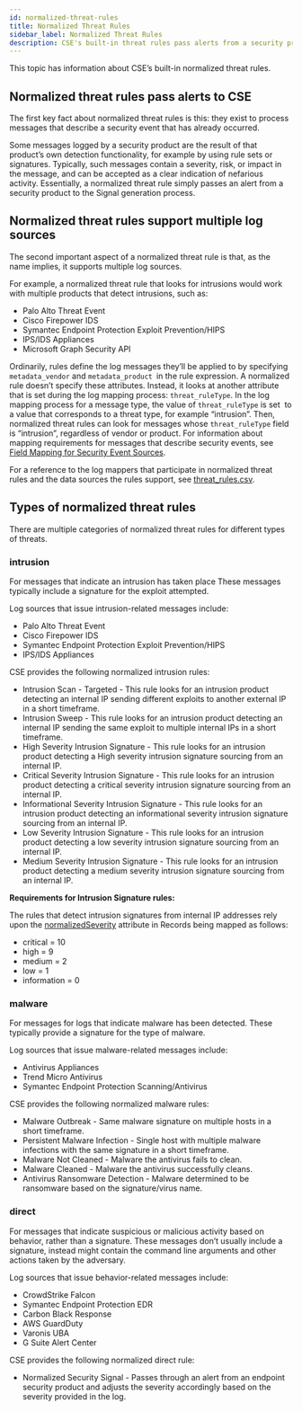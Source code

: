 ```yaml
---
id: normalized-threat-rules
title: Normalized Threat Rules
sidebar_label: Normalized Threat Rules
description: CSE's built-in threat rules pass alerts from a security product to the Signal generation process, and are normalized work across multiple security products.
---
```




This topic has information about CSE’s built-in normalized threat rules.

## Normalized threat rules pass alerts to CSE

The first key fact about normalized threat rules is this: they exist to process messages that describe a security event that has already
occurred. 

Some messages logged by a security product are the result of that product’s own detection functionality, for example by using rule sets or signatures. Typically, such messages contain a severity, risk, or impact in the message, and can be accepted as a clear indication of nefarious activity. Essentially, a normalized threat rule simply passes an alert from a security product to the Signal generation process.  

## Normalized threat rules support multiple log sources

The second important aspect of a normalized threat rule is that, as the name implies, it supports multiple log sources.   

For example, a normalized threat rule that looks for intrusions would work with multiple products that detect intrusions, such as:

* Palo Alto Threat Event
* Cisco Firepower IDS
* Symantec Endpoint Protection Exploit Prevention/HIPS
* IPS/IDS Appliances
* Microsoft Graph Security API

Ordinarily, rules define the log messages they’ll be applied to by specifying `metadata_vendor` and `metadata_product `in the rule expression. A normalized rule doesn’t specify these attributes. Instead, it looks at another attribute that is set during the log mapping process: `threat_ruleType`. In the log mapping process for a message type, the value of `threat_ruleType` is set  to a value that corresponds to a threat type, for example “intrusion”. Then, normalized threat rules can look for messages whose `threat_ruleType` field is “intrusion”, regardless of vendor or product. For information about mapping requirements for messages that describe security events, see [Field Mapping for Security Event Sources](../schema/field-mapping-security-event-sources.md).

<!--
threat_rules.csv comes from [threat_rules.csv](https://github.com/jasklabs/content-catalog/blob/master/rules/threat_rules.csv)
-->

For a reference to the log mappers that participate in normalized threat rules and the data sources the rules support, see [threat_rules.csv](https://github.com/jasklabs/content-catalog/blob/master/rules/threat_rules.csv).

## Types of normalized threat rules 

There are multiple categories of normalized threat rules for different types of threats.

### intrusion

For messages that indicate an intrusion has taken place These messages typically include a signature for the exploit attempted. 

Log sources that issue intrusion-related messages include:

* Palo Alto Threat Event
* Cisco Firepower IDS
* Symantec Endpoint Protection Exploit Prevention/HIPS
* IPS/IDS Appliances

CSE provides the following normalized intrusion rules:

* Intrusion Scan - Targeted - This rule looks for an intrusion product detecting an internal IP sending different exploits to another external IP in a short timeframe.
* Intrusion Sweep - This rule looks for an intrusion product detecting an internal IP sending the same exploit to multiple internal IPs in a short timeframe.
* High Severity Intrusion Signature - This rule looks for an intrusion product detecting a High severity intrusion signature sourcing from an internal IP.
* Critical Severity Intrusion Signature - This rule looks for an intrusion product detecting a critical severity intrusion signature sourcing from an internal IP.
* Informational Severity Intrusion Signature - This rule looks for an intrusion product detecting an informational severity intrusion signature sourcing from an internal IP.
* Low Severity Intrusion Signature - This rule looks for an intrusion product detecting a low severity intrusion signature sourcing from an internal IP. 
* Medium Severity Intrusion Signature - This rule looks for an intrusion product detecting a medium severity intrusion signature sourcing from an internal IP.

**Requirements for Intrusion Signature rules:**

The rules that detect intrusion signatures from internal IP addresses rely upon the [normalizedSeverity](../schema/schema-attributes.md) attribute in Records being mapped as follows:

* critical = 10
* high = 9
* medium = 2
* low = 1
* information = 0

### malware

For messages for logs that indicate malware has been detected. These typically provide a signature for the type of malware.

Log sources that issue malware-related messages include:

* Antivirus Appliances
* Trend Micro Antivirus
* Symantec Endpoint Protection Scanning/Antivirus

CSE provides the following normalized malware rules:

* Malware Outbreak - Same malware signature on multiple hosts in a short timeframe.
* Persistent Malware Infection - Single host with multiple malware infections with the same signature in a short timeframe.
* Malware Not Cleaned - Malware the antivirus fails to clean.
* Malware Cleaned - Malware the antivirus successfully cleans.
* Antivirus Ransomware Detection - Malware determined to be ransomware based on the signature/virus name.

### direct

For messages that indicate suspicious or malicious activity based on behavior, rather than a signature. These messages don’t usually include a signature, instead might contain the command line arguments and other actions taken by the adversary.

Log sources that issue behavior-related messages include:

* CrowdStrike Falcon
* Symantec Endpoint Protection EDR
* Carbon Black Response
* AWS GuardDuty
* Varonis UBA
* G Suite Alert Center    

CSE provides the following normalized direct rule:

* Normalized Security Signal - Passes through an alert from an endpoint security product and adjusts the severity accordingly based on the severity provided in the log.
